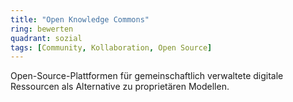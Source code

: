 ```yaml
---
title: "Open Knowledge Commons"
ring: bewerten
quadrant: sozial
tags: [Community, Kollaboration, Open Source]
---
```


Open-Source-Plattformen für gemeinschaftlich verwaltete digitale Ressourcen als Alternative zu proprietären Modellen.
